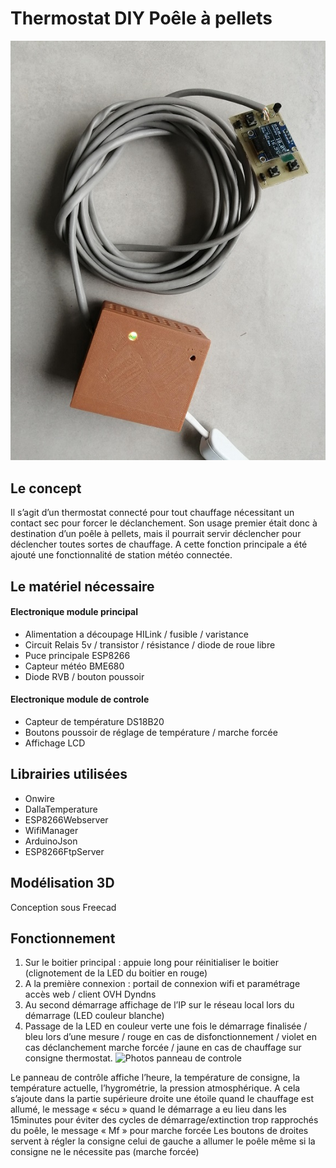 # Thermostat DIY Poêle à pellets
![Photos du thermostat](https://github.com/rinty35/thermostat_poele/blob/master/Photos/Vue_ensemble.jpg)
## Le concept
Il s’agit d’un thermostat connecté pour tout chauffage nécessitant un contact sec pour forcer le déclanchement. Son usage premier était donc à destination d’un poêle à pellets, mais il pourrait servir déclencher pour déclencher toutes sortes de chauffage. A cette fonction principale a été ajouté une fonctionnalité de station météo connectée.
## Le matériel nécessaire
#### Electronique module principal
-	Alimentation a découpage HILink / fusible / varistance
-	Circuit Relais 5v / transistor / résistance / diode de roue libre
-	Puce principale ESP8266
-	Capteur météo BME680
-	Diode RVB / bouton poussoir
#### Electronique module de controle
-	Capteur de température DS18B20
-	Boutons poussoir de réglage de température / marche forcée
-	Affichage LCD
## Librairies utilisées
-	Onwire
-	DallaTemperature
-	ESP8266Webserver
-	WifiManager
-	ArduinoJson
-	ESP8266FtpServer
## Modélisation 3D
Conception sous Freecad
## Fonctionnement
1.	Sur le boitier principal : appuie long pour réinitialiser le boitier (clignotement de la LED du boitier en rouge)
2.	A la première connexion : portail de connexion wifi et paramétrage accès web / client OVH Dyndns
3.	Au second démarrage affichage de l’IP sur le réseau local lors du démarrage (LED couleur blanche)
4.	Passage de la LED en couleur verte une fois le démarrage finalisée / bleu lors d’une mesure / rouge en cas de disfonctionnement / violet en cas déclanchement marche forcée / jaune en cas de chauffage sur consigne thermostat. 
![Photos panneau de controle](https://github.com/rinty35/thermostat_poele/blob/master/Photos/panneau_détail.jpg)

Le panneau de contrôle affiche l’heure, la température de consigne, la température actuelle, l’hygrométrie, la pression atmosphérique. A cela s’ajoute dans la partie supérieure droite une étoile quand le chauffage est allumé, le message « sécu » quand le démarrage a eu lieu dans les 15minutes pour éviter des cycles de démarrage/extinction trop rapprochés du poêle, le message « Mf » pour marche forcée
Les boutons de droites servent à régler la consigne celui de gauche a allumer le poêle même si la consigne ne le nécessite pas (marche forcée)
